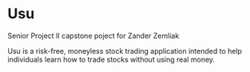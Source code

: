 # Usu

Senior Project II capstone poject for Zander Zemliak

Usu is a risk-free, moneyless stock trading application intended to help individuals learn how to trade stocks without using real money.
